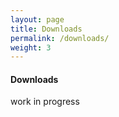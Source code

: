 ```yaml
---
layout: page
title: Downloads
permalink: /downloads/
weight: 3
---
```


#### **Downloads**

work in progress
